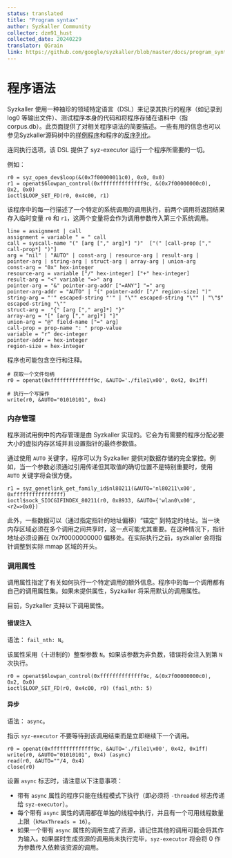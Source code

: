```yaml
---
status: translated
title: "Program syntax"
author: Syzkaller Community
collector: dzm91_hust
collected_date: 20240229
translator: QGrain
link: https://github.com/google/syzkaller/blob/master/docs/program_syntax.md
---
```


# 程序语法

Syzkaller 使用一种袖珍的领域特定语言（DSL）来记录其执行的程序（如记录到 log0 等输出文件）、测试程序本身的代码和将程序存储在语料中（指 corpus.db）。此页面提供了对相关程序语法的简要描述。一些有用的信息也可以参见Syzkaller源码树中的[样例程序](https://github.com/google/syzkaller/tree/master/sys/linux/test)和程序的[反序列化](https://github.com/google/syzkaller/blob/master/prog/encoding.go)。


连同执行选项，该 DSL 提供了 syz-executor 运行一个程序所需要的一切。

例如：
```
r0 = syz_open_dev$loop(&(0x7f00000011c0), 0x0, 0x0)
r1 = openat$6lowpan_control(0xffffffffffffff9c, &(0x7f00000000c0), 0x2, 0x0)
ioctl$LOOP_SET_FD(r0, 0x4c00, r1)
```

该程序中的每一行描述了一个特定的系统调用的调用执行，前两个调用将返回结果存入临时变量 `r0` 和 `r1`，这两个变量将会作为调用参数传入第三个系统调用。

```
line = assignment | call
assignment = variable " = " call
call = syscall-name "(" [arg ["," arg]*] ")"  ["(" [call-prop ["," call-prop*] ")"]
arg = "nil" | "AUTO" | const-arg | resource-arg | result-arg | pointer-arg | string-arg | struct-arg | array-arg | union-arg
const-arg = "0x" hex-integer
resource-arg = variable ["/" hex-integer] ["+" hex-integer]
result-arg = "<" variable "=>" arg
pointer-arg = "&" pointer-arg-addr ["=ANY"] "=" arg
pointer-arg-addr = "AUTO" | "(" pointer-addr ["/" region-size] ")"
string-arg = "'" escaped-string "'" | "\"" escaped-string "\"" | "\"$" escaped-string "\""
struct-arg =  "{" [arg ["," arg]*] "}"
array-arg = "[" [arg ["," arg]*] "]"
union-arg = "@" field-name ["=" arg]
call-prop = prop-name ": " prop-value
variable = "r" dec-integer
pointer-addr = hex-integer
region-size = hex-integer
```

程序也可能包含空行和注释。
```
# 获取一个文件句柄
r0 = openat(0xffffffffffffff9c, &AUTO='./file1\x00', 0x42, 0x1ff)

# 执行一个写操作
write(r0, &AUTO="01010101", 0x4)
```

### 内存管理

程序测试用例中的内存管理是由 Syzkaller 实现的。它会为有需要的程序分配必要大小的虚拟内存区域并且设置指针的最终参数值。

通过使用 `AUTO` 关键字，程序可以为 Syzkaller 提供对数据存储的完全掌控。例如，当一个参数必须通过引用传递但其取值的确切位置不是特别重要时，使用 `AUTO` 关键字将会很方便。

```
r1 = syz_genetlink_get_family_id$nl80211(&AUTO='nl80211\x00', 0xffffffffffffffff)
ioctl$sock_SIOCGIFINDEX_80211(r0, 0x8933, &AUTO={'wlan0\x00', <r2=>0x0})
```

此外，一些数据可以（通过指定指针的地址偏移）“锚定” 到特定的地址。当一块内存区域必须在多个调用之间共享时，这一点可能尤其重要。在这种情况下，指针地址必须设置在 0x7f0000000000 偏移处。在实际执行之前，syzkaller 会将指针调整到实际 mmap 区域的开头。

### 调用属性

调用属性指定了有关如何执行一个特定调用的额外信息。程序中的每一个调用都有自己的调用属性集。如果未提供属性，Syzkaller 将采用默认的调用属性。

目前，Syzkaller 支持以下调用属性。

#### 错误注入
语法： `fail_nth: N`。

该属性采用（十进制的）整型参数 `N`。如果该参数为非负数，错误将会注入到第 `N` 次执行。

```
r0 = openat$6lowpan_control(0xffffffffffffff9c, &(0x7f00000000c0), 0x2, 0x0)
ioctl$LOOP_SET_FD(r0, 0x4c00, r0) (fail_nth: 5)
```

#### 异步
语法： `async`。

指示 `syz-executor` 不要等待到该调用结束而是立即继续下一个调用。

```
r0 = openat(0xffffffffffffff9c, &AUTO='./file1\x00', 0x42, 0x1ff)
write(r0, &AUTO="01010101", 0x4) (async)
read(r0, &AUTO=""/4, 0x4)
close(r0)
```

设置 `async` 标志时，请注意以下注意事项：
* 带有 `async` 属性的程序只能在线程模式下执行（即必须将 `-threaded` 标志传递给 `syz-executor`）。
* 每个带有 `async` 属性的调用都在单独的线程中执行，并且有一个可用线程数量上限（`kMaxThreads = 16`）。
* 如果一个带有 `async` 属性的调用生成了资源，请记住其他的调用可能会将其作为输入。如果届时生成资源的调用尚未执行完毕，`syz-executor` 将会将 0 作为参数传入依赖该资源的调用。